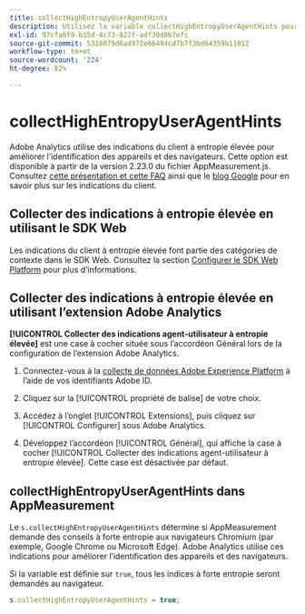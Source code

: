 ```yaml
---
title: collectHighEntropyUserAgentHints
description: Utilisez la variable collectHighEntropyUserAgentHints pour déterminer si Adobe va demander des indications à entropie élevée aux navigateurs Chromium (par exemple, Google Chrome et Microsoft Edge).
exl-id: 97cfa0f9-b35d-4c73-822f-adf30d0b7efc
source-git-commit: 5318079d6ad972e66494cd7b7f3bd64359b11012
workflow-type: tm+mt
source-wordcount: '224'
ht-degree: 82%

---
```


# collectHighEntropyUserAgentHints

Adobe Analytics utilise des indications du client à entropie élevée pour améliorer l’identification des appareils et des navigateurs. Cette option est disponible à partir de la version 2.23.0 du fichier AppMeasurement.js. Consultez [cette présentation et cette FAQ](/help/technotes/client-hints.md) ainsi que le [blog Google](https://web.dev/user-agent-client-hints/) pour en savoir plus sur les indications du client.

## Collecter des indications à entropie élevée en utilisant le SDK Web

Les indications du client à entropie élevée font partie des catégories de contexte dans le SDK Web. Consultez la section [Configurer le SDK Web Platform](https://experienceleague.adobe.com/docs/experience-platform/edge/fundamentals/configuring-the-sdk.html?lang=fr) pour plus d’informations.

## Collecter des indications à entropie élevée en utilisant l’extension Adobe Analytics

**[!UICONTROL Collecter des indications agent-utilisateur à entropie élevée]** est une case à cocher située sous l’accordéon Général lors de la configuration de l’extension Adobe Analytics.

1. Connectez-vous à la [collecte de données Adobe Experience Platform](https://experience.adobe.com/#/@adobepm/data-collection) à l’aide de vos identifiants Adobe ID.

1. Cliquez sur la [!UICONTROL propriété de balise] de votre choix.

1. Accédez à l’onglet [!UICONTROL Extensions], puis cliquez sur [!UICONTROL Configurer] sous Adobe Analytics.

1. Développez l’accordéon [!UICONTROL Général], qui affiche la case à cocher [!UICONTROL Collecter des indications agent-utilisateur à entropie élevée]. Cette case est désactivée par défaut.

## collectHighEntropyUserAgentHints dans AppMeasurement

Le `s.collectHighEntropyUserAgentHints` détermine si AppMeasurement demande des conseils à forte entropie aux navigateurs Chromium (par exemple, Google Chrome ou Microsoft Edge). Adobe Analytics utilise ces indications pour améliorer l’identification des appareils et des navigateurs.

Si la variable est définie sur `true`, tous les indices à forte entropie seront demandés au navigateur.

```js
s.collectHighEntropyUserAgentHints = true;
```
